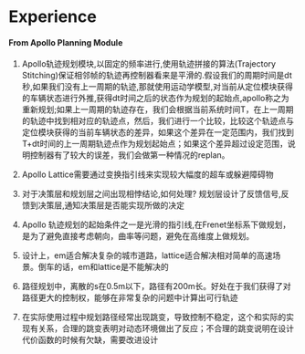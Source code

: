 # Experience

#### From Apollo Planning Module

1. Apollo轨迹规划模块,以固定的频率进行,使用轨迹拼接的算法(Trajectory Stitching)保证相邻帧的轨迹再控制器看来是平滑的.假设我们的周期时间是dt秒,如果我们没有上一周期的轨迹,那就使用运动学模型,对当前从定位模块获得的车辆状态进行外推,获得dt时间之后的状态作为规划的起始点,apollo称之为重新规划;如果上一周期的轨迹存在，我们会根据当前系统时间T，在上一周期的轨迹中找到相对应的轨迹点，然后，我们进行一个比较，比较这个轨迹点与定位模块获得的当前车辆状态的差异，如果这个差异在一定范围内，我们找到T+dt时间的上一周期轨迹点作为规划起始点；如果这个差异超过设定范围，说明控制器有了较大的误差，我们会做第一种情况的replan。
2. Apollo Lattice需要通过变换指引线来实现较大幅度的超车或躲避障碍物

3. 对于决策层和规划层之间出现相悖结论,如何处理?
规划层设计了反馈信号,反馈到决策层,通知决策层是否能实现所做的决定
4. Apollo 轨迹规划的起始条件之一是光滑的指引线,在Frenet坐标系下做规划，是为了避免直接考虑朝向，曲率等问题，避免在高维度上做规划。
5. 设计上，em适合解决复杂的城市道路，lattice适合解决相对简单的高速场景。倒车的话，em和lattice是不能解决的
6. 路径规划中，离散的s在0.5m以下，路径有200m长。好处在于我们获得了对路径更大的控制权，能够在非常复杂的问题中计算出可行轨迹

7. 在实际使用过程中规划路径经常出现跳变，导致控制不稳定，这个和实际的实现有关系，合理的跳变表明对动态环境做出了反应；不合理的跳变说明在设计代价函数的时候有欠缺，需要改进设计